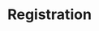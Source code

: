 ---
layout: session
category: session
permalink:
accepted: true
published: true

title: Registration
summary:
presenters:
track:
difficulty:

day: Saturday
start: 8h
room: full
---